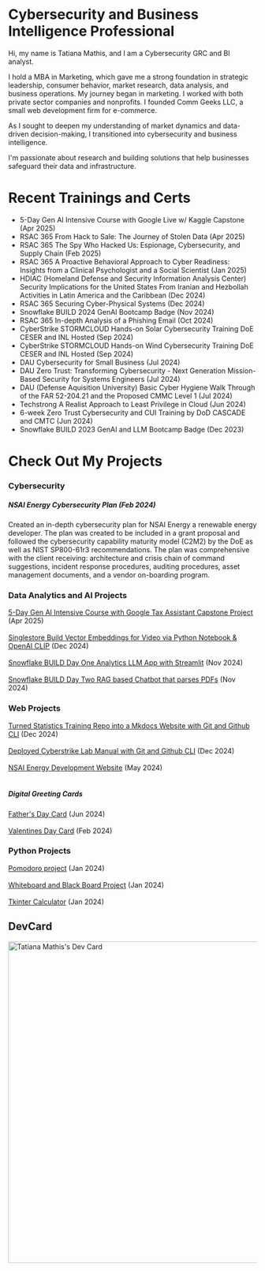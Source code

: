 # Cybersecurity and Business Intelligence Professional
Hi, my name is Tatiana Mathis, and I am a Cybersecurity GRC and BI analyst.

I hold a MBA in Marketing, which gave me a strong foundation in strategic leadership, consumer behavior, market research, data analysis, and business operations. My journey began in marketing. I worked with both private sector companies and nonprofits. I founded Comm Geeks LLC, a small web development firm for e-commerce.

As I sought to deepen my understanding of market dynamics and data-driven decision-making, I transitioned into cybersecurity and business intelligence. 

I'm passionate about research and building solutions that help businesses safeguard their data and infrastructure. 

# Recent Trainings and Certs
* 5-Day Gen AI Intensive Course with Google Live w/ Kaggle Capstone (Apr 2025)
* RSAC 365 From Hack to Sale: The Journey of Stolen Data (Apr 2025)
* RSAC 365 The Spy Who Hacked Us: Espionage, Cybersecurity, and Supply Chain (Feb 2025)
* RSAC 365 A Proactive Behavioral Approach to Cyber Readiness: Insights from a Clinical Psychologist and a Social Scientist (Jan 2025)
* HDIAC (Homeland Defense and Security Information Analysis Center) Security Implications for the United States From Iranian and Hezbollah Activities in Latin America and the Caribbean (Dec 2024)
* RSAC 365 Securing Cyber-Physical Systems (Dec 2024)
* Snowflake BUILD 2024 GenAI Bootcamp Badge (Nov 2024)
* RSAC 365 In-depth Analysis of a Phishing Email (Oct 2024)
* CyberStrike STORMCLOUD Hands-on Solar Cybersecurity Training DoE CESER and INL Hosted (Sep 2024)
* CyberStrike STORMCLOUD Hands-on Wind Cybersecurity Training DoE CESER and INL Hosted (Sep 2024)
* DAU Cybersecurity for Small Business (Jul 2024)
* DAU Zero Trust: Transforming Cybersecurity - Next Generation Mission-Based Security for Systems Engineers (Jul 2024)
* DAU (Defense Aquisition University) Basic Cyber Hygiene Walk Through of the FAR 52-204.21 and the Proposed CMMC Level 1 (Jul 2024)
* Techstrong A Realist Approach to Least Privilege in Cloud (Jun 2024)
* 6-week Zero Trust Cybersecurity and CUI Training by DoD CASCADE and CMTC (Jun 2024)
* Snowflake BUILD 2023 GenAI and LLM Bootcamp Badge (Dec 2023)

# Check Out My Projects
### Cybersecurity
##### NSAI Energy Cybersecurity Plan (Feb 2024)
Created an in-depth cybersecurity plan for NSAI Energy a renewable energy developer. The plan was created to be included in a grant proposal and followed the cybersecurity capability maturity model (C2M2) by the DoE as well as NIST SP800-61r3 recommendations. The plan was comprehensive with the client receiving: architecture and crisis chain of command suggestions, incident response procedures, auditing procedures, asset management documents, and a vendor on-boarding program. 

### Data Analytics and AI Projects
[5-Day Gen AI Intensive Course with Google Tax Assistant Capstone Project](https://github.com/mindfultatiana/GenAITaxAssistant) (Apr 2025) <br></br>
[Singlestore Build Vector Embeddings for Video via Python Notebook & OpenAI CLIP](https://github.com/mindfultatiana/Vector-Embeddings-for-Video) (Dec 2024) <br></br>
[Snowflake BUILD Day One Analytics LLM App with Streamlit](https://github.com/mindfultatiana/AnalystLLM) (Nov 2024) <br></br>
[Snowflake BUILD Day Two RAG based Chatbot that parses PDFs](https://github.com/mindfultatiana/RAG_CortexApp) (Nov 2024)

### Web Projects
[Turned Statistics Training Repo into a Mkdocs Website with Git and Github CLI](https://mindfultatiana.github.io/NoBSstats/) (Dec 2024) <br></br>
[Deployed Cyberstrike Lab Manual with Git and Github CLI](https://mindfultatiana.github.io/cyberstrike_stormcloud/) (Dec 2024) <br></br>
[NSAI Energy Development Website](https://nsaienergydevelopment.com/) (May 2024) <br></br>

##### Digital Greeting Cards
[Father's Day Card](https://github.com/mindfultatiana/fathersday2024) (Jun 2024) <br></br>
[Valentines Day Card](https://github.com/mindfultatiana/valentinesday2024) (Feb 2024) 

### Python Projects
[Pomodoro project](https://github.com/mindfultatiana/beginnerPython/tree/main/Pomodoro) (Jan 2024) <br></br>
[Whiteboard and Black Board Project](https://github.com/mindfultatiana/beginnerPython/tree/main/whiteBoard) (Jan 2024) <br></br>
[Tkinter Calculator](https://github.com/mindfultatiana/beginnerPython/tree/main/TkinterCalculator) (Jan 2024)

## DevCard
<a href="https://app.daily.dev/mindfultatiana"><img src="https://api.daily.dev/devcards/v2/4Ip0Wign9iPYa1xMGoscF.png?r=t7a&type=wide" width="652" alt="Tatiana Mathis's Dev Card"/></a>
